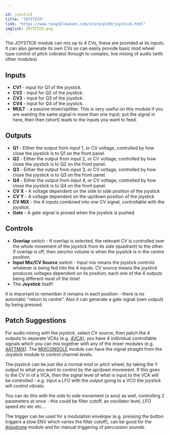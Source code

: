 ```yaml
---

id: joystick
title: "JOYSTICK"
link: "https://www.tangiblewaves.com/store/p130/joystick.html"
imglink: JOYSTICK.png
---
```





The JOYSTICK module can mix up to 4 CVs, these are provided at its inputs. It can also generate its own CVs so can easily provide basic mod wheel type control of pitch (vibrato) through to complex, live mixing of audio (with other modules).

## Inputs

*   **CV1** - input for Q1 of the joystick.
*   **CV2** - input for Q2 of the joystick.
*   **CV3** - input for Q3 of the joystick.
*   **CV4** - input for Q4 of the joystick.
*   **MULT** - a passive mixer/splitter. This is very useful on this module if you are wanting the same signal in more than one input; put the signal in here, then then (short) leads to the inputs you want to feed.

## Outputs

*   **Q1** - Either the output from input 1, or CV voltage, controlled by how close the joystick is to Q1 on the front panel.
*   **Q2** - Either the output from input 2, or CV voltage, controlled by how close the joystick is to Q2 on the front panel.
*   **Q3** - Either the output from input 3, or CV voltage, controlled by how close the joystick is to Q3 on the front panel.
*   **Q4** - Either the output from input 4, or CV voltage, controlled by how close the joystick is to Q4 on the front panel.
*   **CV X** - A voltage dependent on the side to side position of the joystick
*   **CV Y** - A voltage dependent on the up/down position of the joystick
*   **CV MIX** - the 4 inputs combined into one CV signal, controllable with the joystick.
*   **Gate** - A gate signal is proved when the joystick is pushed

## Controls

*   **Overlap** switch - If overlap is selected, the relevant CV is controlled over the whole movement of the joystick from its side (quadrant) to the other. If overlap is off, then zero/no volume is when the joystick is in the centre position.
*   **Input Mix/CV Source** switch - Input mix means the joystick controls whatever is being fed into the 4 inputs. CV source means the joystick produces voltages dependent on its position, each one of the 4 outputs being different most of the time!
*   The **Joystick** itself!

It is important to remember it remains in each position - there is no automatic "return to centre". Also it can generate a gate signal (own output) by being pressed.

## Patch Suggestions

For audio mixing with the joystick, select CV source, then patch the 4 outputs to separate VCAs (e.g. [4VCA](https://wiki.aemodular.com/pmwiki.php/AeManual/4VCA)), you have 4 individual controllable signals which you can mix together with any of the mixer modules (e.g. [4ATTMIX](https://wiki.aemodular.com/pmwiki.php/AeManual/4ATTMIX)). The [MIXCONSOLE](https://wiki.aemodular.com/pmwiki.php/AeManual/MIXCONSOLE) module can have the signal straight from the Joystick module to control channel levels.

The joystick can be just like a normal mod or pitch wheel; by taking the Y output to what you want to control by the up/down movement. If this goes to the CV in of a VCA, then the signal level of what is input to the VCA will be controlled - e.g. input a LFO with the output going to a VCO the joystick will control vibrato.

You can do this with the side to side movement (x axis) as well, controlling 2 parameters at once - this could be filter cutoff, an oscillator level, LFO speed etc etc etc...

The trigger can be used for a modulation envelope (e.g. pressing the button triggers a slow ENV which varies the filter cutoff), can be good for the [Algodrone](https://wiki.aemodular.com/pmwiki.php/AeManual/ALGODRONE) module and for manual triggering of percussion sounds.





